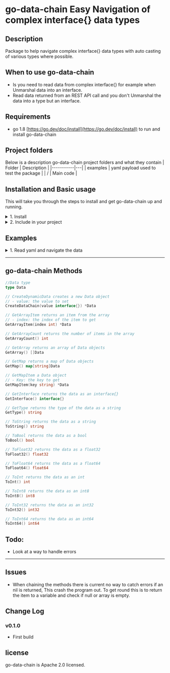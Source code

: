 # go-data-chain Easy Navigation of complex interface{} data types

## Description
Package to help navigate complex interface{} data types with auto casting of various types where possible.


## When to use go-data-chain
- Is you need to read data from complex interface{} for example when Unmarshal data into an interface.
- Read data returned from an REST API call and you don't Unmarshal the data into a type but an interface.


## Requirements
* go 1.8 [https://go.dev/doc/install](https://go.dev/doc/install) to run and install go-data-chain


## Project folders
Below is a description go-data-chain project folders and what they contain
|   Folder        | Description  | 
|-----------|---|
| examples    | yaml payload used to test the package  |
| /      | Main code |


## Installation and Basic usage
This will take you through the steps to install and get go-data-chain up and running.
<details>
<summary>1. Install</summary>

Once you have installed golang you can run the following command to get go-data-chain
```bash
go get github.com/Mrpye/go-data-chain
```
</details>

<details>
<summary>2. Include in your project</summary>

```go
    include github.com/Mrpye/go-data-chain
```
</details>


## Examples

<details>
<summary>1. Read yaml and navigate the data</summary>

### Example yaml data:

```yaml

data:
  arrays:
    - "array_string_1"
    - "array_string_2"
    - "array_string_3"
  maps:
    map_string_1: "map_string_1"
    map_string_2: "map_string_2"
    map_string_3: "map_string_3"
  convert_bool:
    string_bool_true: "true"
    string_bool_false: "false"
    string_bool_y: "y"
    string_bool_n: "n"
    string_bool_1: "1"
    string_bool_0: "0"
    string_bool_yes: "yes"
    string_bool_no: "no"
    string_bool_pass: "pass"
    string_bool_fail: "fail"
  convert_int:
    float_int: 1.56
    string_int: "2"
    int_int: 3
    bool_int_true: true
    bool_int_false: false
  convert_float:
    float_float: 1.56
    string_float: "1.56"
    int_float: 5
    bool_float_true: true
    bool_float_false: false
  convert_string:
    float_string: 1.56
    string_string: "string"
    int_string: 5
    bool_string_true: true
    bool_string_false: false
  convert_map:
  

```
### code example:

```go
package main

import (
	"fmt"
	"io/ioutil"

	go_data_chain "github.com/Mrpye/go-data-chain"
	"gopkg.in/yaml.v3"
)

func main() {
	//*******************
	// Store example data
	//*******************
	var test_data interface{}

	//******************************
	//Read the example data from a file
	//******************************
	file, err := ioutil.ReadFile("example_data.yaml")
	if err != nil {
		panic(err)
	}
	err = yaml.Unmarshal([]byte(file), &test_data)
	if err != nil {
		panic(err)
	}
	//***********************************
	//Create an instance if go_data_chain
	//***********************************
	chain := go_data_chain.CreateDataChain(test_data)

	//*****************
	//Navigate the data
	//*****************

	//get string data from a map map_string_1
	chain_item := chain.GetMapItem("data").GetMapItem("maps")     //get a map item
	fmt.Println(chain_item.GetMapItem("map_string_1").ToString()) //cast as a string
	//Loop through an array
	chain_item = chain.GetMapItem("data").GetMapItem("arrays") //get a map item
	for i := 0; i < chain_item.GetArrayCount(); i++ {
		fmt.Println(chain_item.GetArrayItem(i).ToString())
		fmt.Println(chain_item.GetArray()[i].ToString())
	}

	//get bool data from a map convert_bool
	chain_item = chain.GetMapItem("data").GetMapItem("convert_bool") //get a map item
	fmt.Println(chain_item.GetMapItem("string_bool_true").ToBool())  //convert "true" to true
	fmt.Println(chain_item.GetMapItem("string_bool_no").ToBool())    //convert "no" to false

	//get int data from a map convert_int
	chain_item = chain.GetMapItem("data").GetMapItem("convert_int") //get a map item
	fmt.Println(chain_item.GetMapItem("float_int").ToInt64())       //convert 1.56 to 1
	fmt.Println(chain_item.GetMapItem("bool_int_true").ToInt8())    //convert true to 1

	//get float data from a map convert_float
	chain_item = chain.GetMapItem("data").GetMapItem("convert_float") //get a map item
	fmt.Println(chain_item.GetMapItem("float_float").ToFloat64())     //convert 1.56 to 1
	fmt.Println(chain_item.GetMapItem("float_float").ToFloat32())     //convert true to 1

	//get string data from a map convert_string
	chain_item = chain.GetMapItem("data").GetMapItem("convert_string") //get a map item
	fmt.Println(chain_item.GetMapItem("int_string").ToString())        //convert 1.56 to 1
	fmt.Println(chain_item.GetMapItem("string_string").ToString())     //convert true to 1

}

```

### Result:

```bash
map_string_1
array_string_1
array_string_1
array_string_2
array_string_2
array_string_3
array_string_3
true
false
1
1
1.56
1.56
5
string
```

</details>

---

## go-data-chain Methods

```go
//Data type 
type Data

// CreateDynamicData creates a new Data object
// - value: the value to set
CreateDataChain(value interface{}) *Data

// GetArrayItem returns an item from the array
// - index: the index of the item to get
GetArrayItem(index int) *Data

// GetArrayCount returns the number of items in the array
GetArrayCount() int

// GetArray returns an array of Data objects
GetArray() []Data

// GetMap returns a map of Data objects
GetMap() map[string]Data

// GetMapItem a Data object
// - Key: the key to get
GetMapItem(key string) *Data

// GetInterface returns the data as an interface{}
GetInterface() interface{}

// GetType returns the type of the data as a string
GetType() string

// ToString returns the data as a string
ToString() string

// ToBool returns the data as a bool
ToBool() bool 

// ToFloat32 returns the data as a float32
ToFloat32() float32

// ToFloat64 returns the data as a float64
ToFloat64() float64

// ToInt returns the data as an int
ToInt() int 

// ToInt8 returns the data as an int8
ToInt8() int8

// ToInt32 returns the data as an int32
ToInt32() int32

// ToInt64 returns the data as an int64
ToInt64() int64

```
## Todo: 
- Look at a way to handle errors
---
## Issues
- When chaining the methods there is current no way to catch errors if an nil is returned, This crash the program out. To get round this is to return the item to a variable and check if null or array is empty.


## Change Log
### v0.1.0
- First build

## license
go-data-chain is Apache 2.0 licensed.
